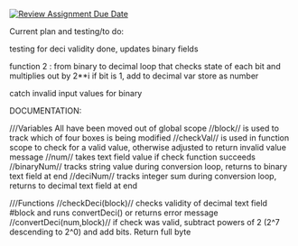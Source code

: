 [![Review Assignment Due Date](https://classroom.github.com/assets/deadline-readme-button-24ddc0f5d75046c5622901739e7c5dd533143b0c8e959d652212380cedb1ea36.svg)](https://classroom.github.com/a/s8s43zZy)

Current plan and testing/to do:

testing for deci validity done, updates binary fields

function 2 : from binary to decimal
	loop that checks state of each bit and multiplies out by 2**i if bit is 1, add to decimal var
	store as number

catch invalid input values for binary

DOCUMENTATION:

///Variables
All have been moved out of global scope
//block// is used to track which of four boxes is being modified
//checkVal// is used in function scope to check for a valid value, otherwise adjusted to return invalid value message
//num// takes text field value if check function succeeds
//binaryNum// tracks string value during conversion loop, returns to binary text field at end
//deciNum// tracks integer sum during conversion loop, returns to decimal text field at end

///Functions
//checkDeci(block)// checks validity of decimal text field #block and runs convertDeci() or returns error message
//convertDeci(num,block)// if check was valid, subtract powers of 2 (2^7 descending to 2^0) and add bits. Return full byte

